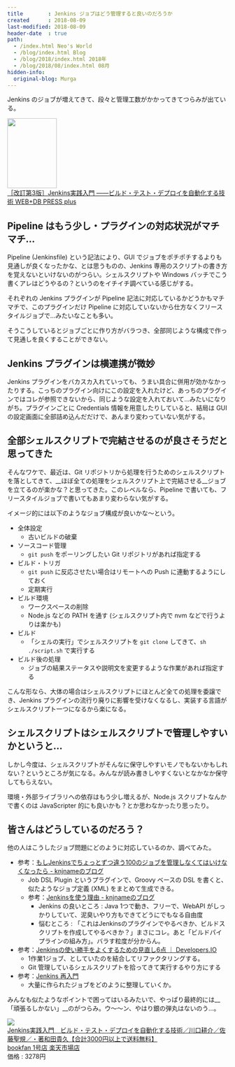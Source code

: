```yaml
---
title        : Jenkins ジョブはどう管理すると良いのだろうか
created      : 2018-08-09
last-modified: 2018-08-09
header-date  : true
path:
  - /index.html Neo's World
  - /blog/index.html Blog
  - /blog/2018/index.html 2018年
  - /blog/2018/08/index.html 08月
hidden-info:
  original-blog: Murga
---
```


Jenkins のジョブが増えてきて、段々と管理工数がかかってきてつらみが出ている。

<div class="ad-amazon">
  <div class="ad-amazon-image">
    <a href="https://www.amazon.co.jp/dp/B07JGWKRZQ?tag=neos21-22&amp;linkCode=osi&amp;th=1&amp;psc=1">
      <img src="https://m.media-amazon.com/images/I/51RJPWr1wfL._SL160_.jpg" width="113" height="160">
    </a>
  </div>
  <div class="ad-amazon-info">
    <div class="ad-amazon-title">
      <a href="https://www.amazon.co.jp/dp/B07JGWKRZQ?tag=neos21-22&amp;linkCode=osi&amp;th=1&amp;psc=1">［改訂第3版］Jenkins実践入門 ――ビルド・テスト・デプロイを自動化する技術 WEB+DB PRESS plus</a>
    </div>
  </div>
</div>

## Pipeline はもう少し・プラグインの対応状況がマチマチ…

Pipeline (Jenkinsfile) という記法により、GUI でジョブをポチポチするよりも見通しが良くなったかな、とは思うものの、Jenkins 専用のスクリプトの書き方を覚えないといけないのがつらい。シェルスクリプトや Windows バッチでこう書くアレはどうやるの？というのをイチイチ調べている感じがする。

それぞれの Jenkins プラグインが Pipeline 記法に対応しているかどうかもマチマチで、このプラグインだけ Pipeline に対応していないから仕方なくフリースタイルジョブで…みたいなことも多い。

そうこうしているとジョブごとに作り方がバラつき、全部同じような構成で作って見通しを良くすることができない。

## Jenkins プラグインは横連携が微妙

Jenkins プラグインをバカスカ入れていっても、うまい具合に併用が効かなかったりする。こっちのプラグイン向けにこの設定を入れたけど、あっちのプラグインではコレが参照できないから、同じような設定を入れておいて…みたいになりがち。プラグインごとに Credentials 情報を用意したりしていると、結局は GUI の設定画面に全部詰め込んだだけで、あんまり変わっていない気がする。

## 全部シェルスクリプトで完結させるのが良さそうだと思ってきた

そんなワケで、最近は、Git リポジトリから処理を行うためのシェルスクリプトを落としてきて、__ほぼ全ての処理をシェルスクリプト上で完結させる__ジョブを立てるのが楽かな？と思ってきた。このレベルなら、Pipeline で書いても、フリースタイルジョブで書いてもあまり変わらない気がする。

イメージ的には以下のようなジョブ構成が良いかな〜という。

- 全体設定
  - 古いビルドの破棄
- ソースコード管理
  - `git push` をポーリングしたい Git リポジトリがあれば指定する
- ビルド・トリガ
  - `git push` に反応させたい場合はリモートへの Push に連動するようにしておく
  - 定期実行
- ビルド環境
  - ワークスペースの削除
  - Node.js などの PATH を通す (シェルスクリプト内で nvm などで行うよりは楽かも)
- ビルド
  - 「シェルの実行」でシェルスクリプトを `git clone` してきて、`sh ./script.sh` で実行する
- ビルド後の処理
  - ジョブの結果ステータスや説明文を変更するような作業があれば指定する

こんな形なら、大体の場合はシェルスクリプトにほとんど全ての処理を委譲でき、Jenkins プラグインの流行り廃りに影響を受けなくなるし、実装する言語がシェルスクリプト一つになるから楽になる。

## シェルスクリプトはシェルスクリプトで管理しやすいかというと…

しかし今度は、シェルスクリプトがそんなに保守しやすいモノでもないかもしれない？というところが気になる。みんなが読み書きしやすくないとなかなか保守してもらえない。

環境・外部ライブラリへの依存はもう少し増えるが、Node.js スクリプトなんかで書くのは JavaScripter 的にも良いかも？とか思わなかったり思ったり。

## 皆さんはどうしているのだろう？

他の人はこうしたジョブ問題にどのように対応しているのか、調べてみた。

- 参考：[もしJenkinsでちょっとずつ違う100のジョブを管理しなくてはいけなくなったら - knjnameのブログ](https://knjname.hateblo.jp/entry/2015/01/06/025459)
  - Job DSL Plugin というプラグインで、Groovy ベースの DSL を書くと、似たようなジョブ定義 (XML) をまとめて生成できる。
  - 参考：[Jenkinsを使う理由 - knjnameのブログ](https://knjname.hateblo.jp/entry/2014/03/18/032905)
      - Jenkins の良いところ : Java 1つで動き、フリーで、WebAPI がしっかりしていて、泥臭いやり方もできてどうにでもなる自由度
      - 悩むところ : 「これはJenkinsのプラグインでやるべきか、ビルドスクリプトを作成してやるべきか？」まさにコレ。あと「ビルドパイプラインの組み方」。バラす粒度が分からん。
- 参考：[Jenkinsの使い勝手をよくするための見直し6点 ｜ Developers.IO](https://dev.classmethod.jp/tool/jenkins/jenkins-refactoring-jobs/)
  - 1作業1ジョブ、としていたのを結合してリファクタリングする。
  - Git 管理しているシェルスクリプトを拾ってきて実行するやり方にする
- 参考：[Jenkins 再入門](https://www.slideshare.net/miyajan/jenkins-61133952)
  - 大量に作られたジョブをどのように整理していくか。

みんなも似たようなポイントで困ってはいるみたいで、やっぱり最終的には__「頑張るしかない」__のがつらみ。ウ〜〜ン、やはり銀の弾丸はないのう…。

<div class="ad-rakuten">
  <div class="ad-rakuten-image">
    <a href="https://hb.afl.rakuten.co.jp/hgc/g00rd1d2.waxyc436.g00rd1d2.waxyde08/?pc=https%3A%2F%2Fitem.rakuten.co.jp%2Fbooxstore%2Fbk-4774189286%2F&amp;m=http%3A%2F%2Fm.rakuten.co.jp%2Fbooxstore%2Fi%2F11954029%2F">
      <img src="https://thumbnail.image.rakuten.co.jp/@0_mall/booxstore/cabinet/00837/bk4774189286.jpg?_ex=128x128">
    </a>
  </div>
  <div class="ad-rakuten-info">
    <div class="ad-rakuten-title">
      <a href="https://hb.afl.rakuten.co.jp/hgc/g00rd1d2.waxyc436.g00rd1d2.waxyde08/?pc=https%3A%2F%2Fitem.rakuten.co.jp%2Fbooxstore%2Fbk-4774189286%2F&amp;m=http%3A%2F%2Fm.rakuten.co.jp%2Fbooxstore%2Fi%2F11954029%2F">Jenkins実践入門　ビルド・テスト・デプロイを自動化する技術／川口耕介／佐藤聖規／・著和田貴久【合計3000円以上で送料無料】</a>
    </div>
    <div class="ad-rakuten-shop">
      <a href="https://hb.afl.rakuten.co.jp/hgc/g00rd1d2.waxyc436.g00rd1d2.waxyde08/?pc=https%3A%2F%2Fwww.rakuten.co.jp%2Fbooxstore%2F&amp;m=http%3A%2F%2Fm.rakuten.co.jp%2Fbooxstore%2F">bookfan 1号店 楽天市場店</a>
    </div>
    <div class="ad-rakuten-price">価格 : 3278円</div>
  </div>
</div>
